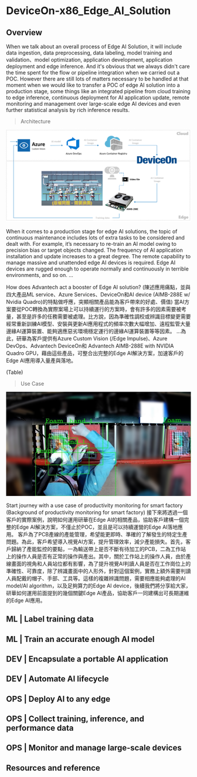 # DeviceOn-x86_Edge_AI_Solution
## Overview

When we talk about an overall process of Edge AI Solution, it will include data ingestion, data preprocessing, data labeling, model training and validation、model optimization, application development, application deployment and edge inference. And it's obvious that we always didn't care the time spent for the flow or pipeline integration when we carried out a POC. However there are still lots of matters necessary to be handled at that moment when we would like to transfer a POC of edge AI solution into a production stage, some things like an integrated pipeline from cloud training to edge inference, continuous deployment for AI application update, remote monitoring and management over large-scale edge AI devices and even further statistical analysis by rich inference results.

>Architecture

![image](image/project%20architecture.png)

When it comes to a production stage for edge AI solutions, the topic of continuous maintenance includes lots of extra tasks to be considered and dealt with. For example, it’s necessary to re-train an AI model owing to precision bias or target objects changed. The frequency of AI application installation and update increases to a great degree. The remote capability to manage massive and unattended edge AI devices is required. Edge AI devices are rugged enough to operate normally and continuously in terrible environments, and so on.
...

How does Advantech act a booster of Edge AI solution?
(陳述應用痛點，並與四大產品ML service、Azure Services、DeviceOn和AI device (AIMB-288E w/ Nvidia Quadro)的特點做呼應，突顯相關產品能為客戶帶來的好處、價值)
當AI方案要從POC轉換為實際案場上可以持續運行的方案時，會有許多的因素需要被考量，甚至是許多的任務需要被處理。比方說，因為準確性調校或辨識目標變更需要經常重新訓練AI模型、安裝與更新AI應用程式的頻率次數大幅增加、遠程監管大量邊緣AI運算裝置、能夠適應惡劣環境穩定運行的邊緣AI運算裝置等等因素。
...為此，研華為客戶提供有Azure Custom Vision (/Edge Impulse)、Azure DevOps、Advantech DeviceOn和 Advantech AIMB-288E with NVIDIA Quadro GPU，藉由這些產品，可整合出完整的Edge AI解決方案，加速客戶的Edge AI應用導入量產與落地。

(Table)

>Use Case

![image](image/scenario.png)

Start journey with a use case of productivity monitoring for smart factory
(Background of productivity monitoring for smart factory)
接下來將透過一個客戶的實際案例，說明如何運用研華在Edge AI的相關產品，協助客戶建構一個完整的Edge AI解決方案，不僅止於POC，並且是可以持續運營的Edge AI落地應用。
客戶為了PCB產線的產能管理，希望能更即時、準確的了解發生的特定生產問題。為此，客戶希望導入視覺AI方案，提升管理效率，減少產能損失。首先，客戶歸納了產能監控的要點，一為輸送帶上是否不斷有待加工的PCB，二為工作站上的操作人員是否有正常的操作與產出。其中，關於工作站上的操作人員，由於產線畫面的視角和人員站位都有影響，為了提升視覺AI判讀人員是否在工作崗位上的準確性、可靠度，除了辨識畫面中的人形外，針對這個案例，實務上額外需要判讀人員配戴的帽子、手部、工具等。這樣的複雜辨識問題，需要相應能夠處理的AI model/AI algorithm，以及足夠算力的Edge AI device，後續我們將分享給大家，研華如何運用前面提到的幾個關鍵Edge AI產品，協助客戶一同建構出可長期運維的Edge AI應用。

## ML | Label training data
## ML | Train an accurate enough AI model
## DEV | Encapsulate a portable AI application
## DEV | Automate AI lifecycle
## OPS | Deploy AI to any edge
## OPS | Collect training, inference, and performance data
## OPS | Monitor and manage large-scale devices
## Resources and reference
